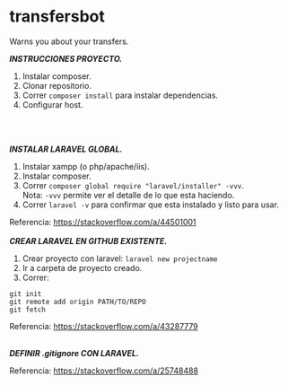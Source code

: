 # transfersbot
Warns you about your transfers.

*****INSTRUCCIONES PROYECTO.*****
1) Instalar composer.
2) Clonar repositorio.
3) Correr `composer install` para instalar dependencias.
4) Configurar host.
<br>
<br>

*****INSTALAR LARAVEL GLOBAL.*****

1) Instalar xampp (o php/apache/iis).
2) Instalar composer.
3) Correr `composer global require "laravel/installer" -vvv`.<br>
Nota: `-vvv` permite ver el detalle de lo que esta haciendo.
4) Correr `laravel -v` para confirmar que esta instalado y listo para usar.

Referencia: https://stackoverflow.com/a/44501001
<br>
<br>
*****CREAR LARAVEL EN GITHUB EXISTENTE.*****
1) Crear proyecto con laravel: `laravel new projectname`
2) Ir a carpeta de proyecto creado.
3) Correr:<br>
```
git init 
git remote add origin PATH/TO/REPO
git fetch
```

Referencia: https://stackoverflow.com/a/43287779
<br>
<br>

*****DEFINIR .gitignore CON LARAVEL.*****

Referencia: https://stackoverflow.com/a/25748488

